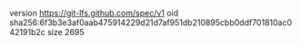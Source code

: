 version https://git-lfs.github.com/spec/v1
oid sha256:6f3b3e3af0aab475914229d21d7af951db210895cbb0ddf701810ac042191b2c
size 2695
